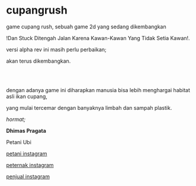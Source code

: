 # cupangrush
<p>game cupang rush, sebuah game 2d yang sedang dikembangkan</p>
<p>!Dan Stuck Ditengah Jalan Karena Kawan-Kawan Yang Tidak Setia Kawan!.</p>
<p>versi alpha rev ini masih perlu perbaikan;</p>
<p>akan terus dikembangkan.</p>
<br></br>
<p>dengan adanya game ini diharapkan manusia bisa lebih menghargai habitat asli ikan cupang,</p> 
<p>yang mulai tercemar dengan banyaknya limbah dan sampah plastik.</p>

<p><i>hormat;</i></p>
<b>Dhimas Pragata</b>
<p>Petani Ubi</p>

<p><a href="www.instagram.com/hekilledhim">petani instagram</a></p>
<p><a href="www.instagram.com/rikurifuki">peternak instagram</a></p>
<p><a href="www.instagram.com/tedyaditeaaa">penjual instagram</a></p>
